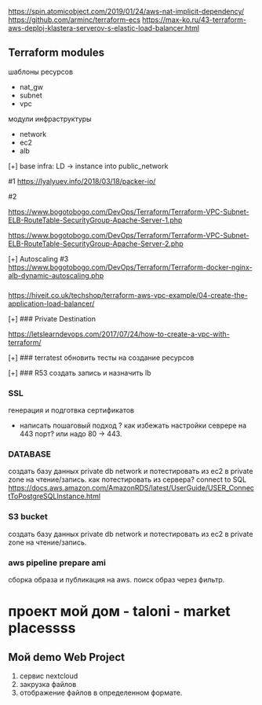 https://spin.atomicobject.com/2019/01/24/aws-nat-implicit-dependency/
https://github.com/arminc/terraform-ecs
https://max-ko.ru/43-terraform-aws-deploj-klastera-serverov-s-elastic-load-balancer.html

## Terraform modules 

шаблоны ресурсов
- nat_gw
- subnet
- vpc

модули инфраструктуры
- network
- ec2
- alb


[+] base infra: LD -> instance into public_network

#1 
https://lyalyuev.info/2018/03/18/packer-io/

#2 

https://www.bogotobogo.com/DevOps/Terraform/Terraform-VPC-Subnet-ELB-RouteTable-SecurityGroup-Apache-Server-1.php

https://www.bogotobogo.com/DevOps/Terraform/Terraform-VPC-Subnet-ELB-RouteTable-SecurityGroup-Apache-Server-2.php

[+] Autoscaling
#3 
https://www.bogotobogo.com/DevOps/Terraform/Terraform-docker-nginx-alb-dynamic-autoscaling.php


###
https://hiveit.co.uk/techshop/terraform-aws-vpc-example/04-create-the-application-load-balancer/

[+] ### Private Destination 

https://letslearndevops.com/2017/07/24/how-to-create-a-vpc-with-terraform/

[+] ### terratest
обновить тесты на создание ресурсов

[+] ### R53
создать запись и назначить lb

### SSL
генерация и подготвка сертификатов
- написать пошаговый подход
? как избежать настройки севрере на 443 порт?
или надо 80 -> 443. 


### DATABASE
создать базу данных private db network и потестировать из ec2 в private zone
на чтение/запись.
как потестировать из сервера?
connect to SQL
https://docs.aws.amazon.com/AmazonRDS/latest/UserGuide/USER_ConnectToPostgreSQLInstance.html

### S3 bucket

создать базу данных private db network и потестировать из ec2 в private zone
на чтение/запись.

### aws pipeline prepare ami 
сборка образа и публикация на aws.
поиск образ через фильтр. 

# проект мой дом - taloni - market placessss

## Мой demo Web Project

1) сервис nextcloud
2) закрузка файлов 
3) отображение файлов
в определенном формате.



